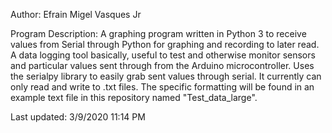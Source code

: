 Author: Efrain Migel Vasques Jr

Program Description: A graphing program written in Python 3 to receive values from Serial through Python for graphing and recording to later read. A data logging tool basically, useful to test and otherwise monitor sensors and particular values sent through from the Arduino microcontroller. Uses the serialpy library to easily grab sent values through serial. It currently can only read and write to .txt files. The specific formatting will be found in an example text file in this repository named "Test_data_large".

Last updated: 3/9/2020 11:14 PM
